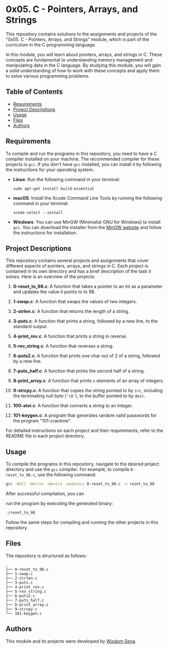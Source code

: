 # 0x05. C - Pointers, Arrays, and Strings

This repository contains solutions to the assignments and projects of the "0x05. C - Pointers, Arrays, and Strings" module, which is part of the curriculum in the C programming language.

In this module, you will learn about pointers, arrays, and strings in C. These concepts are fundamental to understanding memory management and manipulating data in the C language. By studying this module, you will gain a solid understanding of how to work with these concepts and apply them to solve various programming problems.

## Table of Contents

- [Requirements](#requirements)
- [Project Descriptions](#project-descriptions)
- [Usage](#usage)
- [Files](#files)
- [Authors](#authors)

## Requirements

To compile and run the programs in this repository, you need to have a C compiler installed on your machine. The recommended compiler for these projects is `gcc`. If you don't have `gcc` installed, you can install it by following the instructions for your operating system:

- **Linux**: Run the following command in your terminal:
  ```
  sudo apt-get install build-essential
  ```

- **macOS**: Install the Xcode Command Line Tools by running the following command in your terminal:
  ```
  xcode-select --install
  ```

- **Windows**: You can use MinGW (Minimalist GNU for Windows) to install `gcc`. You can download the installer from the [MinGW website](http://www.mingw.org/) and follow the instructions for installation.

## Project Descriptions

This repository contains several projects and assignments that cover different aspects of pointers, arrays, and strings in C. Each project is contained in its own directory and has a brief description of the task it solves. Here is an overview of the projects:

1. **0-reset_to_98.c**: A function that takes a pointer to an int as a parameter and updates the value it points to to 98.

2. **1-swap.c**: A function that swaps the values of two integers.

3. **2-strlen.c**: A function that returns the length of a string.

4. **3-puts.c**: A function that prints a string, followed by a new line, to the standard output.

5. **4-print_rev.c**: A function that prints a string in reverse.

6. **5-rev_string.c**: A function that reverses a string.

7. **6-puts2.c**: A function that prints one char out of 2 of a string, followed by a new line.

8. **7-puts_half.c**: A function that prints the second half of a string.

9. **8-print_array.c**: A function that prints `n` elements of an array of integers.

10. **9-strcpy.c**: A function that copies the string pointed to by `src`, including the terminating null byte (`'\0'`), to the buffer pointed to by `dest`.

11. **100-atoi.c**: A function that converts a string to an integer.

12. **101-keygen.c**: A program that generates random valid passwords for the program "101-crackme".

For detailed instructions on each project and their requirements, refer to the README file in each project directory.

## Usage

To compile the programs in this repository, navigate to the desired project directory and use the `gcc` compiler. For example, to compile `0-reset_to_98.c`, use the following command:

```bash
gcc -Wall -Werror -Wextra -pedantic 0-reset_to_98.c -o reset_to_98
```

After successful compilation, you can

 run the program by executing the generated binary:

```bash
./reset_to_98
```

Follow the same steps for compiling and running the other projects in this repository.

## Files

The repository is structured as follows:

```
.
├── 0-reset_to_98.c
├── 1-swap.c
├── 2-strlen.c
├── 3-puts.c
├── 4-print_rev.c
├── 5-rev_string.c
├── 6-puts2.c
├── 7-puts_half.c
├── 8-print_array.c
├── 9-strcpy.c
└── 101-keygen.c
```

## Authors

This module and its projects were developed by [Wisdom Sena](https://github.com/wisdomsena36).
